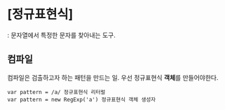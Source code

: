 # [정규표현식]
: 문자열에서 특정한 문자를 찾아내는 도구.

<h2>컴파일</h2>
컴파일은 검출하고자 하는 패턴을 만드는 일.
우선 정규표현식 <b>객체</b>를 만들어야한다.

```
var pattern = /a/ 정규표현식 리터럴
var pattern = new RegExp('a') 정규표현식 객체 생성자
```

